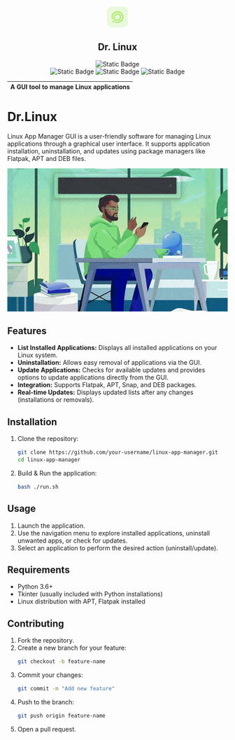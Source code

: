 <div align="center">
   <picture>
      <img src="./assets/drlinux.png">
   </picture>
   <h2>Dr. Linux</h2>
</div>
<div align="center">

![Static Badge](https://img.shields.io/badge/drlinux-v1.1.0-blue)  
![Static Badge](https://img.shields.io/badge/downloads-10+-green)
![Static Badge](https://img.shields.io/badge/License-MIT-yellow)
![Static Badge](https://img.shields.io/badge/total_Lines-45k-red)

| A GUI tool to manage Linux applications |
|-----------------------------------------|
</div>


# Dr.Linux

Linux App Manager GUI is a user-friendly software for managing Linux applications through a graphical user interface. It supports application installation, uninstallation, and updates using package managers like Flatpak, APT and DEB files. 

![Linux App Manager GUI](./assets/preview.gif)

## Features

- **List Installed Applications:** Displays all installed applications on your Linux system.
- **Uninstallation:** Allows easy removal of applications via the GUI.
- **Update Applications:** Checks for available updates and provides options to update applications directly from the GUI.
- **Integration:** Supports Flatpak, APT, Snap, and DEB packages.
- **Real-time Updates:** Displays updated lists after any changes (installations or removals).

## Installation

1. Clone the repository:
   ```bash
   git clone https://github.com/your-username/linux-app-manager.git
   cd linux-app-manager
   ```

2. Build & Run the application:
   ```bash
   bash ./run.sh
   ```

## Usage

1. Launch the application.
2. Use the navigation menu to explore installed applications, uninstall unwanted apps, or check for updates.
3. Select an application to perform the desired action (uninstall/update).

## Requirements

- Python 3.6+
- Tkinter (usually included with Python installations)
- Linux distribution with APT, Flatpak installed

## Contributing

1. Fork the repository.
2. Create a new branch for your feature:
   ```bash
   git checkout -b feature-name
   ```
3. Commit your changes:
   ```bash
   git commit -m "Add new feature"
   ```
4. Push to the branch:
   ```bash
   git push origin feature-name
   ```
5. Open a pull request.
